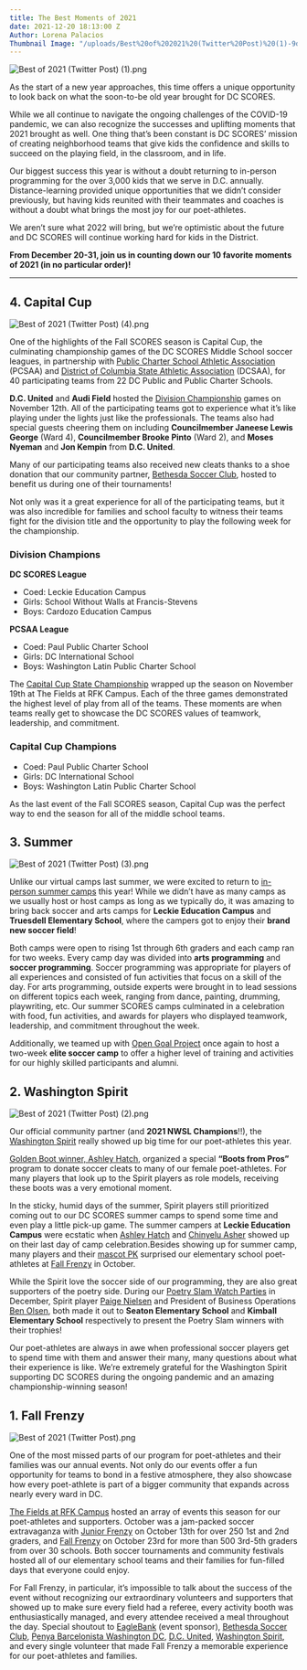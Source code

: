 ```yaml
---
title: The Best Moments of 2021
date: 2021-12-20 18:13:00 Z
Author: Lorena Palacios
Thumbnail Image: "/uploads/Best%20of%202021%20(Twitter%20Post)%20(1)-9d6b57.png"
---
```


![Best of 2021 (Twitter Post) (1).png](/uploads/Best%20of%202021%20(Twitter%20Post)%20(1).png)

As the start of a new year approaches, this time offers a unique opportunity to look back on what the soon-to-be old year brought for DC SCORES. 

While we all continue to navigate the ongoing challenges of the COVID-19 pandemic, we can also recognize the successes and uplifting moments that 2021 brought as well. One thing that’s been constant is DC SCORES’ mission of creating neighborhood teams that give kids the confidence and skills to succeed on the playing field, in the classroom, and in life.





Our biggest success this year is without a doubt returning to in-person programming for the over 3,000 kids that we serve in D.C. annually. Distance-learning provided unique opportunities that we didn’t consider previously, but having kids reunited with their teammates and coaches is without a doubt what brings the most joy for our poet-athletes. 

We aren’t sure what 2022 will bring, but we’re optimistic about the future and DC SCORES will continue working hard for kids in the District.

**From December 20-31, join us in counting down our 10 favorite moments of 2021 (in no particular order)!**

---

## 4. Capital Cup
![Best of 2021 (Twitter Post) (4).png](/uploads/Best%20of%202021%20(Twitter%20Post)%20(4).png)

One of the highlights of the Fall SCORES season is Capital Cup, the culminating championship games of the DC SCORES Middle School soccer leagues, in partnership with [Public Charter School Athletic Association](https://dcchartersports.org/) (PCSAA) and [District of Columbia State Athletic Association](https://www.dcsaasports.org/) (DCSAA), for 40 participating teams from 22 DC Public and Public Charter Schools. 

**D.C. United** and **Audi Field** hosted the [Division Championship](https://www.flickr.com/photos/dcscorespictures/albums/72157720198165015) games on November 12th. All of the participating teams got to experience what it’s like playing under the lights just like the professionals. The teams also had special guests cheering them on including **Councilmember Janeese Lewis George** (Ward 4), **Councilmember Brooke Pinto** (Ward 2), and **Moses Nyeman** and **Jon Kempin** from **D.C. United**.

Many of our participating teams also received new cleats thanks to a shoe donation that our community partner, [Bethesda Soccer Club](https://www.bethesdasoccer.org/), hosted to benefit us during one of their tournaments!

Not only was it a great experience for all of the participating teams, but it was also incredible for families and school faculty to witness their teams fight for the division title and the opportunity to play the following week for the championship.

### Division Champions
**DC SCORES League**
* Coed: Leckie Education Campus
* Girls: School Without Walls at Francis-Stevens
* Boys: Cardozo Education Campus

**PCSAA League**
* Coed: Paul Public Charter School
* Girls: DC International School
* Boys: Washington Latin Public Charter School

The [Capital Cup State Championship](https://bit.ly/capcupfinals21) wrapped up the season on November 19th at The Fields at RFK Campus. Each of the three games demonstrated the highest level of play from all of the teams. These moments are when teams really get to showcase the DC SCORES values of teamwork, leadership, and commitment.

### Capital Cup Champions
* Coed: Paul Public Charter School
* Girls: DC International School
* Boys: Washington Latin Public Charter School

As the last event of the Fall SCORES season, Capital Cup was the perfect way to end the season for all of the middle school teams.

## 3. Summer

![Best of 2021 (Twitter Post) (3).png](/uploads/Best%20of%202021%20(Twitter%20Post)%20(3).png)

Unlike our virtual camps last summer, we were excited to return to [in-person summer camps](https://www.flickr.com/photos/dcscorespictures/albums/72157719950176542) this year! While we didn’t have as many camps as we usually host or host camps as long as we typically do, it was amazing to bring back soccer and arts camps for **Leckie Education Campus** and **Truesdell Elementary School**, where the campers got to enjoy their **brand new soccer field**!

Both camps were open to rising 1st through 6th graders and each camp ran for two weeks. Every camp day was divided into **arts programming** and **soccer programming**. Soccer programming was appropriate for players of all experiences and consisted of fun activities that focus on a skill of the day. For arts programming, outside experts were brought in to lead sessions on different topics each week, ranging from dance, painting, drumming, playwriting, etc. Our summer SCORES camps culminated in a celebration with food, fun activities, and awards for players who displayed teamwork, leadership, and commitment throughout the week.

Additionally, we teamed up with [Open Goal Project](https://www.opengoalproject.org/) once again to host a two-week **elite soccer camp** to offer a higher level of training and activities for our highly skilled participants and alumni.

## 2. Washington Spirit

![Best of 2021 (Twitter Post) (2).png](/uploads/Best%20of%202021%20(Twitter%20Post)%20(2).png)

Our official community partner (and **2021 NWSL Champions**!!), the [Washington Spirit](https://washingtonspirit.com/) really showed up big time for our poet-athletes this year.

[Golden Boot winner, Ashley Hatch](https://justwomenssports.com/washington-spirits-ashley-hatch-wins-nwsl-golden-boot/), organized a special **“Boots from Pros”** program to donate soccer cleats to many of our female poet-athletes. For many players that look up to the Spirit players as role models, receiving these boots was a very emotional moment.

In the sticky, humid days of the summer, Spirit players still prioritized coming out to our DC SCORES summer camps to spend some time and even play a little pick-up game. The summer campers at **Leckie Education Campus** were ecstatic when [Ashley Hatch](https://twitter.com/ash_hatch33) and [Chinyelu Asher](https://twitter.com/ChinyeluAsher) showed up on their last day of camp celebration.Besides showing up for summer camp, many players and their [mascot PK](https://twitter.com/PK_WashSpirit) surprised our elementary school poet-athletes at [Fall Frenzy](https://bit.ly/ff21photos) in October. 

While the Spirit love the soccer side of our programming, they are also great supporters of the poetry side. During our [Poetry Slam Watch Parties](https://bit.ly/dcswpphotos) in December, Spirit player [Paige Nielsen](https://twitter.com/Paigenielsen) and President of Business Operations [Ben Olsen](https://www.instagram.com/benolsen_14/), both made it out to **Seaton Elementary School** and **Kimball Elementary School** respectively to present the Poetry Slam winners with their trophies!

Our poet-athletes are always in awe when professional soccer players get to spend time with them and answer their many, many questions about what their experience is like. We’re extremely grateful for the Washington Spirit supporting DC SCORES during the ongoing pandemic and an amazing championship-winning season!

## 1. Fall Frenzy 

![Best of 2021 (Twitter Post).png](/uploads/Best%20of%202021%20(Twitter%20Post).png)

One of the most missed parts of our program for poet-athletes and their families was our annual events. Not only do our events offer a fun opportunity for teams to bond in a festive atmosphere, they also showcase how every poet-athlete is part of a bigger community that expands across nearly every ward in DC.

[The Fields at RFK Campus](https://rfkfields.com/) hosted an array of events this season for our poet-athletes and supporters. October was a jam-packed soccer extravaganza with [Junior Frenzy](https://www.flickr.com/photos/dcscorespictures/albums/72157720066464355) on October 13th for over 250 1st and 2nd graders, and [Fall Frenzy](https://www.flickr.com/photos/dcscorespictures/albums/72157720067097403) on October 23rd for more than 500 3rd-5th graders from over 30 schools. Both soccer tournaments and community festivals hosted all of our elementary school teams and their families for fun-filled days that everyone could enjoy.

For Fall Frenzy, in particular, it’s impossible to talk about the success of the event without recognizing our extraordinary volunteers and supporters that showed up to make sure every field had a referee, every activity booth was enthusiastically managed, and every attendee received a meal throughout the day. Special shoutout to [EagleBank](https://www.eaglebankcorp.com/) (event sponsor), [Bethesda Soccer Club](https://www.bethesdasoccer.org/), [Penya Barcelonista Washington DC](https://fcbarcelonadc.com/), [D.C. United](https://www.dcunited.com/), [Washington Spirit](https://washingtonspirit.com/), and every single volunteer that made Fall Frenzy a memorable experience for our poet-athletes and families.